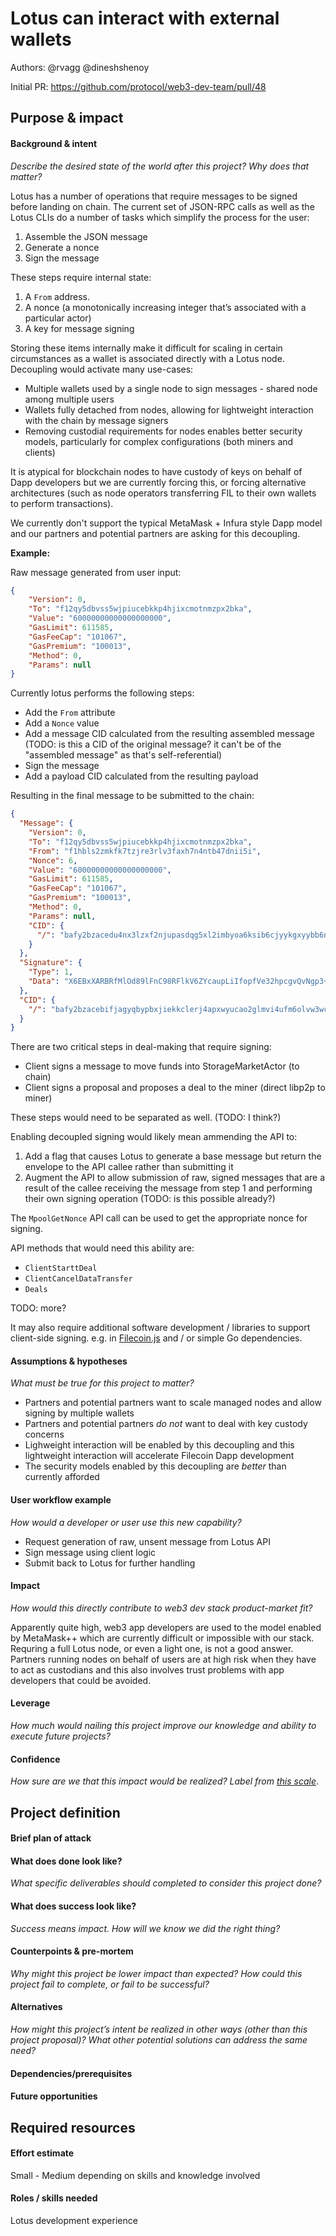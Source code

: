 # Lotus can interact with external wallets

Authors: @rvagg @dineshshenoy 

Initial PR: https://github.com/protocol/web3-dev-team/pull/48

## Purpose &amp; impact 

#### Background &amp; intent

_Describe the desired state of the world after this project? Why does that matter?_

Lotus has a number of operations that require messages to be signed before landing on chain. The current set of JSON-RPC calls as well as the Lotus CLIs do a number of tasks which simplify the process for the user:

 1. Assemble the JSON message
 2. Generate a nonce
 3. Sign the message

These steps require internal state:

 1. A `From` address.
 2. A nonce (a monotonically increasing integer that’s associated with a particular actor)
 3. A key for message signing

Storing these items internally make it difficult for scaling in certain circumstances as a wallet is associated directly with a Lotus node. Decoupling would activate many use-cases:

 * Multiple wallets used by a single node to sign messages - shared node among multiple users
 * Wallets fully detached from nodes, allowing for lightweight interaction with the chain by message signers
 * Removing custodial requirements for nodes enables better security models, particularly for complex configurations (both miners and clients)

It is atypical for blockchain nodes to have custody of keys on behalf of Dapp developers but we are currently forcing this, or forcing alternative architectures (such as node operators transferring FIL to their own wallets to perform transactions).

We currently don't support the typical MetaMask + Infura style Dapp model and our partners and potential partners are asking for this decoupling.

**Example:**

Raw message generated from user input:

```json
{
    "Version": 0,
    "To": "f12qy5dbvss5wjpiucebkkp4hjixcmotnmzpx2bka",
    "Value": "60000000000000000000",
    "GasLimit": 611585,
    "GasFeeCap": "101067",
    "GasPremium": "100013",
    "Method": 0,
    "Params": null
}
```

Currently lotus performs the following steps:

* Add the `From` attribute
* Add a `Nonce` value
* Add a message CID calculated from the resulting assembled message (TODO: is this a CID of the original message? it can't be of the "assembled message" as that's self-referential)
* Sign the message
* Add a payload CID calculated from the resulting payload

Resulting in the final message to be submitted to the chain:

```json
{
  "Message": {
    "Version": 0,
    "To": "f12qy5dbvss5wjpiucebkkp4hjixcmotnmzpx2bka",
    "From": "f1hbls2zmkfk7tzjre3rlv3faxh7n4ntb47dnii5i",
    "Nonce": 6,
    "Value": "60000000000000000000",
    "GasLimit": 611585,
    "GasFeeCap": "101067",
    "GasPremium": "100013",
    "Method": 0,
    "Params": null,
    "CID": {
      "/": "bafy2bzacedu4nx3lzxf2njupasdqg5xl2imbyoa6ksib6cjyykgxyybb6nxbs"
    }
  },
  "Signature": {
    "Type": 1,
    "Data": "X6EBxXARBRfMlOd89lFnC98RFlkV6ZYcaupLiIfopfVe32hpcgvQvNgp3+QA2+DtsBjK14S/ShiEFnvPrGpTTwA="
  },
  "CID": {
    "/": "bafy2bzacebifjagyqbypbxjiekkclerj4apxwyucao2glmvi4ufm6olvw3wc2"
  }
}
```

There are two critical steps in deal-making that require signing:

* Client signs a message to move funds into StorageMarketActor (to chain)
* Client signs a proposal and proposes a deal to the miner (direct libp2p to miner)

These steps would need to be separated as well. (TODO: I think?)

Enabling decoupled signing would likely mean ammending the API to:

1. Add a flag that causes Lotus to generate a base message but return the envelope to the API callee rather than submitting it
2. Augment the API to allow submission of raw, signed messages that are a result of the callee receiving the message from step 1 and performing their own signing operation (TODO: is this possible already?)

The `MpoolGetNonce` API call can be used to get the appropriate nonce for signing.

API methods that would need this ability are:

* `ClientStarttDeal`
* `ClientCancelDataTransfer`
* `Deals`

TODO: more?

It may also require additional software development / libraries to support client-side signing. e.g. in [Filecoin.js](https://github.com/filecoin-shipyard/filecoin.js) and / or simple Go dependencies.

#### Assumptions &amp; hypotheses

_What must be true for this project to matter?_

 * Partners and potential partners want to scale managed nodes and allow signing by multiple wallets
 * Partners and potential partners _do not_ want to deal with key custody concerns
 * Lighweight interaction will be enabled by this decoupling and this lightweight interaction will accelerate Filecoin Dapp development
 * The security models enabled by this decoupling are _better_ than currently afforded

#### User workflow example

_How would a developer or user use this new capability?_

 * Request generation of raw, unsent message from Lotus API
 * Sign message using client logic
 * Submit back to Lotus for further handling

#### Impact

_How would this directly contribute to web3 dev stack product-market fit?_

Apparently quite high, web3 app developers are used to the model enabled by MetaMask++ which are currently difficult or impossible with our stack. Requring a full Lotus node, or even a light one, is not a good answer. Partners running nodes on behalf of users are at high risk when they have to act as custodians and this also involves trust problems with app developers that could be avoided.

#### Leverage

_How much would nailing this project improve our knowledge and ability to execute future projects?_

#### Confidence

_How sure are we that this impact would be realized? Label from [this scale](https://medium.com/@nimay/inside-product-introduction-to-feature-priority-using-ice-impact-confidence-ease-and-gist-5180434e5b15)_.

## Project definition

#### Brief plan of attack

<!--Briefly describe the milestones/steps/work needed for this project-->

#### What does done look like?

_What specific deliverables should completed to consider this project done?_

####  What does success look like?

_Success means impact. How will we know we did the right thing?_

#### Counterpoints &amp; pre-mortem

_Why might this project be lower impact than expected? How could this project fail to complete, or fail to be successful?_

#### Alternatives

_How might this project’s intent be realized in other ways (other than this project proposal)? What other potential solutions can address the same need?_

#### Dependencies/prerequisites

#### Future opportunities

## Required resources

#### Effort estimate

<!--T-shirt size rating of the size of the project. If the project might require external collaborators/teams, please note in the roles/skills section below). 
For a team of 3-5 people with the appropriate skills:
- Small, 1-2 weeks
- Medium, 3-5 weeks
- Large, 6-10 weeks
- XLarge, >10 weeks
Describe any choices and uncertainty in this scope estimate. (E.g. Uncertainty in the scope until design work is complete, low uncertainty in execution thereafter.)
-->

Small - Medium depending on skills and knowledge involved

#### Roles / skills needed

<!--Describe the knowledge/skill-sets and team that are needed for this project (e.g. PM, docs, protocol or library expertise, design expertise, etc.). If this project could be externalized to the community or a team outside PL's direct employment, please note that here.-->

Lotus development experience
